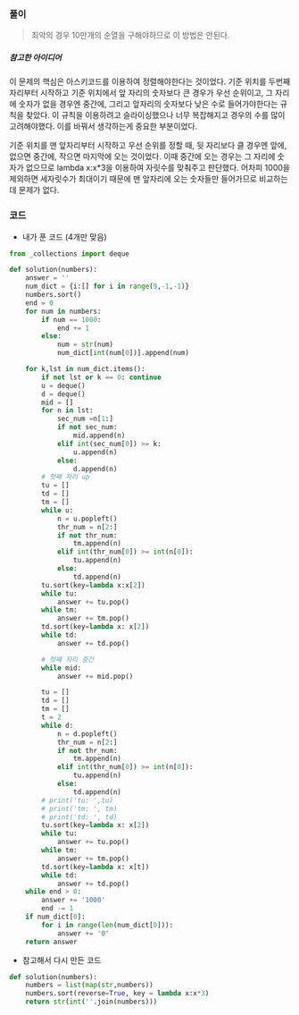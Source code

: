 ### 풀이

> 최악의 경우 10만개의 순열을 구해야하므로 이 방법은 안된다.



##### 참고한 아이디어

이 문제의 핵심은 아스키코드를 이용하여 정렬해야한다는 것이었다. 기준 위치를 두번째자리부터 시작하고 기준 위치에서 앞 자리의 숫자보다 큰 경우가 우선 순위이고, 그 자리에 숫자가 없을 경우엔 중간에, 그리고 앞자리의 숫자보다 낮은 수로 들어가야한다는 규칙을 찾았다. 이 규칙을 이용하려고 슬라이싱했으나 너무 복잡해지고 경우의 수를 많이 고려해야했다. 이를 바꿔서 생각하는게 중요한 부분이었다. 

기준 위치를 맨 앞자리부터 시작하고 우선 순위를 정할 때, 뒷 자리보다 클 경우엔 앞에, 없으면 중간에, 작으면 마지막에 오는 것이었다. 이때 중간에 오는 경우는 그 자리에 숫자가 없으므로 lambda x:x*3을 이용하여 자릿수를 맞춰주고 판단했다. 어차피 1000을 제외하면 세자릿수가 최대이기 때문에 맨 앞자리에 오는 숫자들만 들어가므로 비교하는데 문제가 없다.



### 코드

- 내가 푼 코드 (4개만 맞음)

```python
from _collections import deque

def solution(numbers):
    answer = ''
    num_dict = {i:[] for i in range(9,-1,-1)}
    numbers.sort()
    end = 0
    for num in numbers:
        if num == 1000:
            end += 1
        else:
            num = str(num)
            num_dict[int(num[0])].append(num)

    for k,lst in num_dict.items():
        if not lst or k == 0: continue
        u = deque()
        d = deque()
        mid = []
        for n in lst:
            sec_num =n[1:]
            if not sec_num:
                mid.append(n)
            elif int(sec_num[0]) >= k:
                u.append(n)
            else:
                d.append(n)
        # 첫째 자리 up
        tu = []
        td = []
        tm = []
        while u:
            n = u.popleft()
            thr_num = n[2:]
            if not thr_num:
                tm.append(n)
            elif int(thr_num[0]) >= int(n[0]):
                tu.append(n)
            else:
                td.append(n)
        tu.sort(key=lambda x:x[2])
        while tu:
            answer += tu.pop()
        while tm:
            answer += tm.pop()
        td.sort(key=lambda x: x[2])
        while td:
            answer += td.pop()

        # 첫째 자리 중간
        while mid:
            answer += mid.pop()

        tu = []
        td = []
        tm = []
        t = 2
        while d:
            n = d.popleft()
            thr_num = n[2:]
            if not thr_num:
                tm.append(n)
            elif int(thr_num[0]) >= int(n[0]):
                tu.append(n)
            else:
                td.append(n)
        # print('tu: ',tu)
        # print('tm: ', tm)
        # print('td: ', td)
        tu.sort(key=lambda x: x[2])
        while tu:
            answer += tu.pop()
        while tm:
            answer += tm.pop()
        td.sort(key=lambda x: x[t])
        while td:
            answer += td.pop()
    while end > 0:
        answer += '1000'
        end -= 1
    if num_dict[0]:
        for i in range(len(num_dict[0])):
            answer += '0'
    return answer
```

- 참고해서 다시 만든 코드

```python
def solution(numbers):
    numbers = list(map(str,numbers))
    numbers.sort(reverse=True, key = lambda x:x*3)
    return str(int(''.join(numbers)))
```

